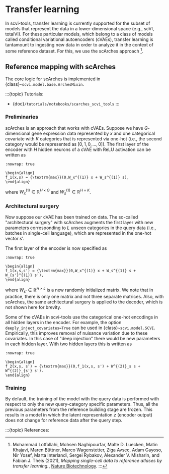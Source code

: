 # Transfer learning

In scvi-tools, transfer learning is currently supported for the subset of models that represent the data
in a lower-dimensional space (e.g., scVI, totalVI). For these particular models, which belong to a class of
models called conditional variational autoencoders (cVAEs), transfer learning
is tantamount to ingesting new data in order to analyze it in the context of some reference dataset.
For this, we use the scArches approach [^ref1].

## Reference mapping with scArches

The core logic for scArches is implemented in {class}`~scvi.model.base.ArchesMixin`.

:::{topic} Tutorials:
- {doc}`/tutorials/notebooks/scarches_scvi_tools`
:::

### Preliminaries

scArches is an approach that works with cVAEs. Suppose we have $G$-dimensional gene expression data represented by $x$ and one categorical covariate with $K$
categories that is represented via one-hot (i.e., the second category would be represented as $[0, 1, 0, ..., 0]$).
The first layer of the encoder with $H$ hidden neurons of a cVAE with ReLU activation can be written as

```{math}
:nowrap: true

\begin{align}
f_1(x,s) = {\textrm{max}}(0,W_x^{(1)} x + W_s^{(1)} s),
\end{align}
```

where $W_x^{(1)} \in \mathbb{R}^{H \times G}$ and $W_s^{(1)} \in \mathbb{R}^{H \times K}$.

### Architectural surgery

Now suppose our cVAE has been trained on data. The so-called "architectural surgery" with scArches augments the first layer with new parameters corresponding
to $L$ unseen categories in the query data (i.e., batches in single-cell language), which are represented in the one-hot vector $s'$.

The first layer of the encoder is now specified as

```{math}
:nowrap: true

\begin{align}
f_1(x,s,s') = {\textrm{max}}(0,W_x^{(1)} x + W_s^{(1)} s + W_{s'}^{(1)} s'),
\end{align}
```

where $W_{s'} \in \mathbb{R}^{H \times L}$ is a new randomly initialized matrix.
We note that in practice, there is only one matrix and not three separate matrices.
Also, with scArches, the same architectural surgery is applied to the decoder, which is not shown here for brevity.

Some of the cVAEs in scvi-tools use the categorical one-hot encodings in all hidden layers in the encoder.
For example, the option `deeply_inject_covariates=True` can be used in {class}`~scvi.model.SCVI`.
Empirically, this improves removal of nuisance variation due to these covariates.
In this case of "deep injection" there would be new parameters in each hidden layer. With two hidden layers
this is written as

```{math}
:nowrap: true

\begin{align}
f_2(x,s, s') = {\textrm{max}}(0,f_1(x,s, s') + W^{(2)}_s s + W^{(2)}_{s'} s').
\end{align}
```

### Training

By default, the training of the model with the query data is performed with respect to only the new query-category specific parameters.
Thus, all the previous parameters from the reference building stage are frozen.
This results in a model in which the latent representation $z$ (encoder output) does not change for reference data after the
query step.

:::{topic} References:
[^ref1]: Mohammad Lotfollahi, Mohsen Naghipourfar, Malte D. Luecken, Matin Khajavi, Maren Büttner, Marco Wagenstetter, Ziga Avsec, Adam Gayoso, Nir Yosef, Marta Interlandi, Sergei Rybakov, Alexander V. Misharin, and Fabian J. Theis (2021),
    *Mapping single-cell data to reference atlases by transfer learning.*,
    [Nature Biotechnology](https://www.nature.com/articles/s41587-021-01001-7).
:::
